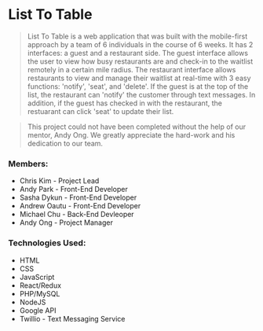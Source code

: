 # List To Table

> List To Table is a web application that was built with the mobile-first approach by a team of 6 individuals in the course of 6 weeks. It has 2 interfaces: a guest and a restaurant side. The guest interface allows the user to view how busy restaurants are and check-in to the waitlist remotely in a certain mile radius. The restaurant interface allows restaurants to view and manage their waitlist at real-time with 3 easy functions: 'notify', 'seat', and 'delete'. If the guest is at the top of the list, the restaurant can 'notify' the customer through text messages. In addition, if the guest has checked in with the restaurant, the restuarant can click 'seat' to update their list. 

> This project could not have been completed without the help of our mentor, Andy Ong. We greatly appreciate the hard-work and his dedication to our team.   

### Members:
- Chris Kim - Project Lead
- Andy Park - Front-End Developer
- Sasha Dykun - Front-End Developer
- Andrew Oautu - Front-End Developer
- Michael Chu - Back-End Devleoper
- Andy Ong - Project Manager

### Technologies Used:
- HTML 
- CSS
- JavaScript
- React/Redux
- PHP/MySQL
- NodeJS
- Google API 
- Twillio - Text Messaging Service

